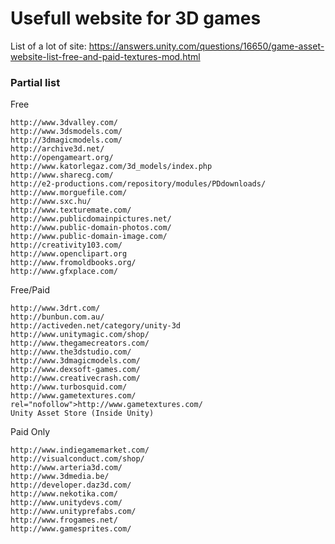# Usefull website for 3D games
List of a lot of site: https://answers.unity.com/questions/16650/game-asset-website-list-free-and-paid-textures-mod.html

### Partial list
Free

    http://www.3dvalley.com/
    http://www.3dsmodels.com/
    http://3dmagicmodels.com/
    http://archive3d.net/
    http://opengameart.org/
    http://www.katorlegaz.com/3d_models/index.php
    http://www.sharecg.com/
    http://e2-productions.com/repository/modules/PDdownloads/
    http://www.morguefile.com/
    http://www.sxc.hu/
    http://www.texturemate.com/
    http://www.publicdomainpictures.net/
    http://www.public-domain-photos.com/
    http://www.public-domain-image.com/
    http://creativity103.com/
    http://www.openclipart.org
    http://www.fromoldbooks.org/
    http://www.gfxplace.com/

Free/Paid

    http://www.3drt.com/
    http://bunbun.com.au/
    http://activeden.net/category/unity-3d
    http://www.unitymagic.com/shop/
    http://www.thegamecreators.com/
    http://www.the3dstudio.com/
    http://www.3dmagicmodels.com/
    http://www.dexsoft-games.com/
    http://www.creativecrash.com/
    http://www.turbosquid.com/
    http://www.gametextures.com/ rel="nofollow">http://www.gametextures.com/
    Unity Asset Store (Inside Unity)

Paid Only

    http://www.indiegamemarket.com/
    http://visualconduct.com/shop/
    http://www.arteria3d.com/
    http://www.3dmedia.be/
    http://developer.daz3d.com/
    http://www.nekotika.com/
    http://www.unitydevs.com/
    http://www.unityprefabs.com/
    http://www.frogames.net/
    http://www.gamesprites.com/
